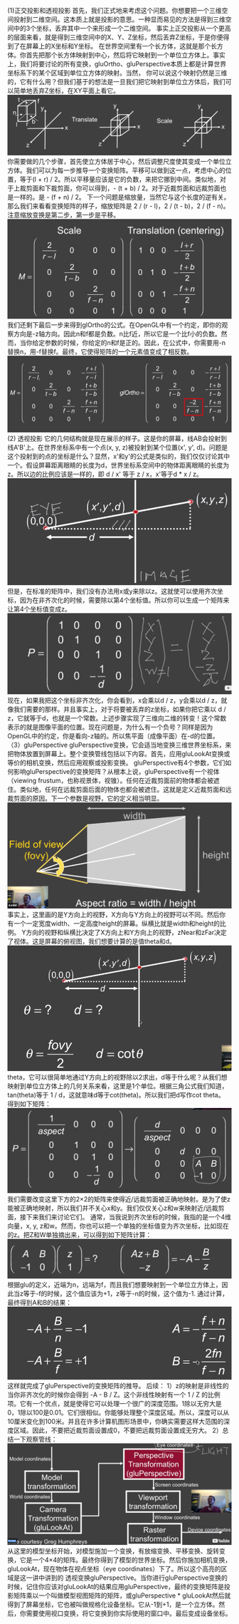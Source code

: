 (1)正交投影和透视投影
首先，我们正式地来考虑这个问题。你想要把一个三维空间投射到二维空间。这本质上就是投影的意思。一种显而易见的方法是得到三维空间中的3个坐标，丢弃其中一个来形成一个二维空间。
事实上正交投影从一个更高的层面来看，就是得到三维空间中的X、Y、Z坐标，然后丢弃Z坐标，于是你便得到了在屏幕上的X坐标和Y坐标。
在世界空间里有一个长方体，这就是那个长方体。你首先把那个长方体映射到中心，然后将它映射到一个单位立方体上。事实上，我们将要讨论的所有变换，gluOrtho、gluPerspective本质上都是计算世界坐标系下的某个区域到单位立方体的映射。当然，
你可以说这个映射仍然是三维的，它有什么用？但我们基于的想法是一旦我们把它映射到单位立方体后，我们可以简单地丢弃Z坐标，在XY平面上看它。
![](/Computer_Graphics/images/18.png)
你需要做的几个步骤，首先使立方体居于中心，然后调整尺度使其变成一个单位立方体。我们可以为每一步推导一个变换矩阵。平移可以做到这一点，考虑中心的位置，等于(l + r) / 2。所以平移量应该是它的负数，来把它挪到中间。类似地，对于上裁剪面和下裁剪面，你可以得到，- (t + b) / 2。对于近裁剪面和远裁剪面也是一样的。是 - (f + n) / 2。
下一个问题是缩放量，当然它与这个长度的逆有关。那么我们来看看变换矩阵的样子，缩放矩阵是 2 / (r - l)，2 / (t - b)，2 / (f - n)。注意缩放变换是第二步，第一步是平移。
![](/Computer_Graphics/images/19.png)
我们还剩下最后一步来得到glOrtho的公式。在OpenGL中有一个约定，即你的观察方向是-z轴方向。因此n和f都是负数。n比f近，所以它是一个比f小的负数。然而，当你给定参数的时候，你给定的n和f是正的。因此，在公式中，你需要用-n替换n，用-f替换f。最终，它使得矩阵的一个元素值变成了相反数。
![](/Computer_Graphics/images/20.png)
(2) 透视投影
它的几何结构就是现在展示的样子。这是你的屏幕，线AB会投射到线A'B'上。在世界坐标系中有一个点(x, y, z)被投射到某个位置(x', y', d)。问题是这个投射到的点的坐标是什么？显然，x'和y'的公式是类似的，我们仅仅讨论其中一个。假设屏幕距离眼睛的长度为d，世界坐标系空间中的物体距离眼睛的长度为z。所以边的比例应该是一样的，即 d / x' 等于 z / x，x'等于d * x / z。
![](/Computer_Graphics/images/21.png)
但是，在标准的矩阵中，我们没有办法用x或y来除以z。这就使可以使用齐次坐标，因为在非齐次化的时候，需要除以第4个坐标值。所以你可以生成一个矩阵来让第4个坐标值变成z。![](/Computer_Graphics/images/22.png)
现在，如果我把这个坐标非齐次化，你会看到，x会乘以d / z，y会乘以d / z，就像我们需要的那样。并且事实上，对于将要被丢弃的z坐标，如果你把它乘以 d / z，它就等于d，也就是一个常数。上述步骤实现了三维向二维的转变！这个常数表示的就是图像平面的位置。现在问题是，为什么有一个负号？同样是因为OpenGL中的约定，你是看向-z轴的。所以焦平面（成像平面）在-d的位置。
（3）gluPerspective
gluPerspective变换，它会适当地变换三维世界坐标系，来把物体放置到屏幕上。整个变换管线包括以下内容。首先，应用gluLookAt变换或等价的相机变换，然后应用观察或投影变换。
gluPerspective有4个参数，它们如何影响gluPerspective的变换矩阵？从根本上说，gluPerspective有一个视体（viewing frustum，也称视景体，视锥）。任何在近裁剪面前的物体都会被遮住。类似地，任何在远裁剪面后面的物体也都会被遮住。这就是定义近裁剪面和远裁剪面的原因。下一个参数是视野，它的定义相当明显。
![](/Computer_Graphics/images/23.png)事实上，这里画的是Y方向上的视野，X方向与Y方向上的视野可以不同。然后你有一个一定宽度width、一定高度height的屏幕。纵横比就是width和height的比例。
Y方向的视野和纵横比决定了X方向上和Y方向上的视野，zNear和zFar决定了视体。这是屏幕的俯视图，我们想要计算的是值theta和d。![](/Computer_Graphics/images/24.png)theta，它可以很简单地通过Y方向上的视野除以2求出，d等于什么呢？从我们想映射到单位立方体上的几何关系来看，这里是1个单位。根据三角公式我们知道，tan(theta)等于 1 / d，这就意味d等于cot(theta)。所以我们把d写作cot theta。
得到如下矩阵：
![](/Computer_Graphics/images/25.png)
我们需要改变这里下方的2×2的矩阵来使得近/远裁剪面被正确地映射。是为了使z能被正确地映射，所以我们并不关心x和y。我们仅仅关心z和w来映射近/远裁剪面，接下来我们来讨论它们。
通常，当我说到齐次坐标的时候，我指的是一个4维向量，x, y, z和w。然而，你也可以把一个单独的坐标值变为齐次坐标，比如现在的z。把Z和W单独摘出来，可以得到如下矩阵计算：![](/Computer_Graphics/images/26.png)
根据glu的定义，近端为n，远端为f，而且我们想要映射到一个单位立方体上，因此当z等于-f的时候，这个值应该为+1，z等于-n的时候，这个值为-1.
通过计算，最终得到A和B的结果：![](/Computer_Graphics/images/27.png)这样就完成了gluPerspective的变换矩阵的推导。
后续：
1）z的映射是非线性的当你非齐次化的时候你会得到 -A - B / Z。这个非线性映射有一个 1 / Z 的比例项。它有一个优点，就是使得它可以处理一个很广的深度范围。1除以无穷大是0，1除以100是0.01。它们很相似。你能够处理整个深度区域。所以，深度可以从10厘米变化到100米。并且在许多计算机图形场景中，你确实需要这样大范围的深度区域。因此，不要把近裁剪面设置成0，不要把远裁剪面设置成无穷大。
2）总结一下观察管线：
![](/Computer_Graphics/images/28.png)
从这里的模型坐标开始，对模型施加一个变换，有放缩变换、平移变换、旋转变换，它是一个4×4的矩阵。最终你得到了模型的世界坐标。然后你施加相机变换，gluLookAt，现在物体在视点坐标（eye coordinates）下了。所以这个高亮的区域是这一讲中讲到的
透视变换gluPerspective。当你进行gluPerspective变换的时候，记住你应该对gluLookAt的结果应用gluPerspective，最终的变换矩阵是投影矩阵乘以一个叫做模型视图矩阵的矩阵，或gluPerspective * gluLookAt然后就得到了屏幕坐标，它也被叫做规格化设备坐标。它从-1到+1，是一个立方体。然后，你需要使用视口变换，将它变换到你实际使用的窗口中。最后变成设备坐标。

